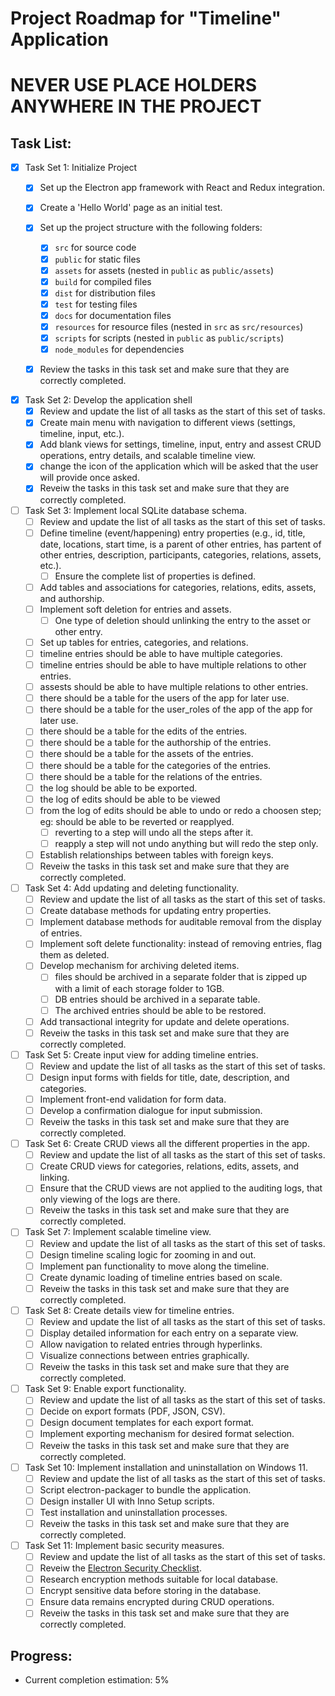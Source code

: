 # Project Roadmap for "Timeline" Application
# **NEVER USE PLACE HOLDERS ANYWHERE IN THE PROJECT**
## Task List:

- [X] Task Set 1: Initialize Project
  - [X] Set up the Electron app framework with React and Redux integration.
  - [X] Create a 'Hello World' page as an initial test.
  - [X] Set up the project structure with the following folders:
    - [X] `src` for source code
    - [X] `public` for static files
    - [X] `assets` for assets (nested in `public` as `public/assets`)
    - [X] `build` for compiled files
    - [X] `dist` for distribution files
    - [X] `test` for testing files
    - [X] `docs` for documentation files
    - [X] `resources` for resource files (nested in `src` as `src/resources`)
    - [X] `scripts` for scripts (nested in `public` as `public/scripts`)
    - [X] `node_modules` for dependencies
  - [X] Review the tasks in this task set and make sure that they are correctly completed.


- [X] Task Set 2: Develop the application shell
  - [X] Review and update the list of all tasks as the start of this set of tasks.
  - [X] Create main menu with navigation to different views (settings, timeline, input, etc.).
  - [X] Add blank views for settings, timeline, input, entry and assest CRUD operations, entry details, and scalable timeline view.
  - [X] change the icon of the application which will be asked that the user will provide once asked.
  - [X] Reveiw the tasks in this task set and make sure that they are correctly completed.

- [ ] Task Set 3: Implement local SQLite database schema.
  - [ ] Review and update the list of all tasks as the start of this set of tasks.
  - [ ] Define timeline (event/happening) entry properties (e.g., id, title, date, locations, start time, is a parent of other entries, has partent of other entries, description, participants, categories, relations, assets, etc.).
    - [ ] Ensure the complete list of properties is defined.
  - [ ] Add tables and associations for categories, relations, edits, assets, and authorship.
  - [ ] Implement soft deletion for entries and assets.
    - [ ] One type of deletion should unlinking the entry to the asset or other entry.
  - [ ] Set up tables for entries, categories, and relations.
  - [ ] timeline entries should be able to have multiple categories.
  - [ ] timeline entries should be able to have multiple relations to other entries.
  - [ ] assests should be able to have multiple relations to other entries.
  - [ ] there should be a table for the users of the app for later use.
  - [ ] there should be a table for the user_roles of the app of the app for later use.
  - [ ] there should be a table for the edits of the entries.
  - [ ] there should be a table for the authorship of the entries.
  - [ ] there should be a table for the assets of the entries.
  - [ ] there should be a table for the categories of the entries.
  - [ ] there should be a table for the relations of the entries.
  - [ ] the log should be able to be exported.
  - [ ] the log of edits should be able to be viewed
  - [ ] from the log of edits should be able to undo or redo a choosen step; eg: should be able to be reverted or reapplyed.
    - [ ] reverting to a step will undo all the steps after it.
    - [ ] reapply a step will not undo anything but will redo the step only.
  - [ ] Establish relationships between tables with foreign keys.
  - [ ] Reveiw the tasks in this task set and make sure that they are correctly completed.

- [ ] Task Set 4: Add updating and deleting functionality.
  - [ ] Review and update the list of all tasks as the start of this set of tasks.
  - [ ] Create database methods for updating entry properties.
  - [ ] Implement database methods for auditable removal from the display of entries.
  - [ ] Implement soft delete functionality: instead of removing entries, flag them as deleted.
  - [ ] Develop mechanism for archiving deleted items.
    - [ ] files should be archived in a separate folder that is zipped up with a limit of each storage folder to 1GB.
    - [ ] DB entries should be archived in a separate table.
    - [ ] The archived entries should be able to be restored.
  - [ ] Add transactional integrity for update and delete operations.
  - [ ] Reveiw the tasks in this task set and make sure that they are correctly completed.

- [ ] Task Set 5: Create input view for adding timeline entries.
  - [ ] Review and update the list of all tasks as the start of this set of tasks.
  - [ ] Design input forms with fields for title, date, description, and categories.
  - [ ] Implement front-end validation for form data.
  - [ ] Develop a confirmation dialogue for input submission.
  - [ ] Reveiw the tasks in this task set and make sure that they are correctly completed.

- [ ] Task Set 6: Create CRUD views all the different properties in the app.
  - [ ] Review and update the list of all tasks as the start of this set of tasks.
  - [ ] Create CRUD views for categories, relations, edits, assets, and linking.
  - [ ] Ensure that the CRUD views are not applied to the auditing logs, that only viewing of the logs are there.
  - [ ] Reveiw the tasks in this task set and make sure that they are correctly completed.

- [ ] Task Set 7: Implement scalable timeline view.
  - [ ] Review and update the list of all tasks as the start of this set of tasks.
  - [ ] Design timeline scaling logic for zooming in and out.
  - [ ] Implement pan functionality to move along the timeline.
  - [ ] Create dynamic loading of timeline entries based on scale.
  - [ ] Reveiw the tasks in this task set and make sure that they are correctly completed.

- [ ] Task Set 8: Create details view for timeline entries.
  - [ ] Review and update the list of all tasks as the start of this set of tasks.
  - [ ] Display detailed information for each entry on a separate view.
  - [ ] Allow navigation to related entries through hyperlinks.
  - [ ] Visualize connections between entries graphically.
  - [ ] Reveiw the tasks in this task set and make sure that they are correctly completed.

- [ ] Task Set 9: Enable export functionality.
  - [ ] Review and update the list of all tasks as the start of this set of tasks.
  - [ ] Decide on export formats (PDF, JSON, CSV).
  - [ ] Design document templates for each export format.
  - [ ] Implement exporting mechanism for desired format selection.
  - [ ] Reveiw the tasks in this task set and make sure that they are correctly completed.

- [ ] Task Set 10: Implement installation and uninstallation on Windows 11.
  - [ ] Review and update the list of all tasks as the start of this set of tasks.
  - [ ] Script electron-packager to bundle the application.
  - [ ] Design installer UI with Inno Setup scripts.
  - [ ] Test installation and uninstallation processes.
  - [ ] Reveiw the tasks in this task set and make sure that they are correctly completed.

- [ ] Task Set 11: Implement basic security measures.
  - [ ] Review and update the list of all tasks as the start of this set of tasks.
  - [ ] Reveiw the [Electron Security Checklist](https://www.electronjs.org/docs/tutorial/security#checklist-security-recommendations).
  - [ ] Research encryption methods suitable for local database.
  - [ ] Encrypt sensitive data before storing in the database.
  - [ ] Ensure data remains encrypted during CRUD operations.
  - [ ] Reveiw the tasks in this task set and make sure that they are correctly completed.

## Progress:
- Current completion estimation: 5%
